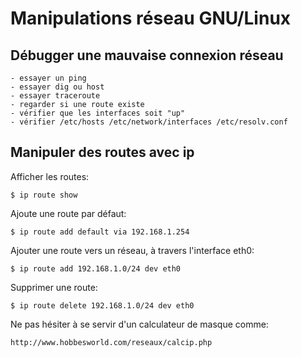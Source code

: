 # Manipulations réseau GNU/Linux

## Débugger une mauvaise connexion réseau

	- essayer un ping
	- essayer dig ou host
	- essayer traceroute
	- regarder si une route existe
	- vérifier que les interfaces soit "up"
	- vérifier /etc/hosts /etc/network/interfaces /etc/resolv.conf

## Manipuler des routes avec ip

Afficher les routes:

	$ ip route show

Ajoute une route par défaut:
	
	$ ip route add default via 192.168.1.254

Ajouter une route vers un réseau, à travers l'interface eth0: 

	$ ip route add 192.168.1.0/24 dev eth0

Supprimer une route:

	$ ip route delete 192.168.1.0/24 dev eth0

Ne pas hésiter à se servir d'un calculateur de masque comme:

	http://www.hobbesworld.com/reseaux/calcip.php

